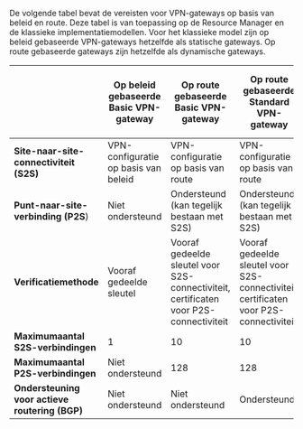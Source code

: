 De volgende tabel bevat de vereisten voor VPN-gateways op basis van beleid en route. Deze tabel is van toepassing op de Resource Manager en de klassieke implementatiemodellen. Voor het klassieke model zijn op beleid gebaseerde VPN-gateways hetzelfde als statische gateways. Op route gebaseerde gateways zijn hetzelfde als dynamische gateways.


|   | **Op beleid gebaseerde Basic VPN-gateway** | **Op route gebaseerde Basic VPN-gateway** | **Op route gebaseerde Standard VPN-gateway**   | **Op route gebaseerde High Performance VPN-gateway** |
|---|---------------------------------------|---------------------------------------|----------------------------|----------------------------------|
|    **Site-naar-site-connectiviteit (S2S)**  | VPN-configuratie op basis van beleid        | VPN-configuratie op basis van route  | VPN-configuratie op basis van route     | VPN-configuratie op basis van route    |
| **Punt-naar-site-verbinding (P2S**)      | Niet ondersteund   | Ondersteund (kan tegelijk bestaan met S2S)  | Ondersteund (kan tegelijk bestaan met S2S)  | Ondersteund (kan tegelijk bestaan met S2S) |
| **Verificatiemethode**                 |    Vooraf gedeelde sleutel  | Vooraf gedeelde sleutel voor S2S-connectiviteit, certificaten voor P2S-connectiviteit | Vooraf gedeelde sleutel voor S2S-connectiviteit, certificaten voor P2S-connectiviteit | Vooraf gedeelde sleutel voor S2S-connectiviteit, certificaten voor P2S-connectiviteit |
| **Maximumaantal S2S-verbindingen**       | 1                              | 10                                                                    | 10                                | 30                               |
| **Maximumaantal P2S-verbindingen**       | Niet ondersteund                  | 128                                                                   | 128                               | 128                              |
|**Ondersteuning voor actieve routering (BGP)**           | Niet ondersteund                  | Niet ondersteund                                                         | Ondersteund                     | Ondersteund                   |
 



<!--HONumber=Aug16_HO4-->


